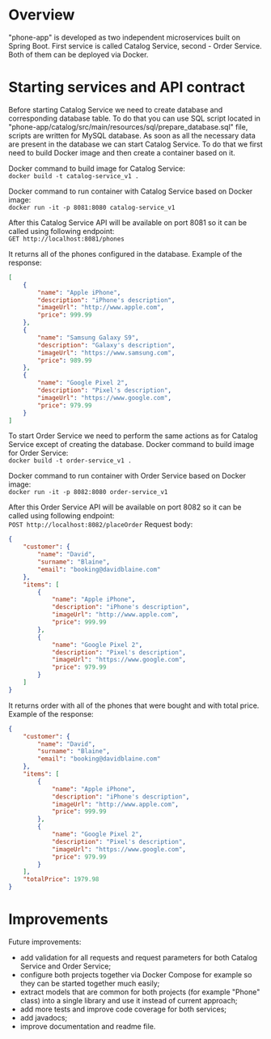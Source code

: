# Overview
"phone-app" is developed as two independent microservices built on Spring Boot. First service is called Catalog Service, second - Order Service. Both of them can be deployed via Docker.

# Starting services and API contract
Before starting Catalog Service we need to create database and corresponding database table. To do that you can use SQL script located in "phone-app/catalog/src/main/resources/sql/prepare_database.sql" file, scripts are written for MySQL database. As soon as all the necessary data are present in the database we can start Catalog Service. To do that we first need to build Docker image and then create a container based on it.

Docker command to build image for Catalog Service:  
`docker build -t catalog-service_v1 .`

Docker command to run container with Catalog Service based on Docker image:  
`docker run -it -p 8081:8080 catalog-service_v1`

After this Catalog Service API will be available on port 8081 so it can be called using following endpoint:  
`GET http://localhost:8081/phones`

It returns all of the phones configured in the database. Example of the response:
```json
[
    {
        "name": "Apple iPhone",
        "description": "iPhone's description",
        "imageUrl": "http://www.apple.com",
        "price": 999.99
    },
    {
        "name": "Samsung Galaxy S9",
        "description": "Galaxy's description",
        "imageUrl": "https://www.samsung.com",
        "price": 989.99
    },
    {
        "name": "Google Pixel 2",
        "description": "Pixel's description",
        "imageUrl": "https://www.google.com",
        "price": 979.99
    }
]
```

To start Order Service we need to perform the same actions as for Catalog Service except of creating the database. Docker command to build image for Order Service:  
`docker build -t order-service_v1 .`

Docker command to run container with Order Service based on Docker image:  
`docker run -it -p 8082:8080 order-service_v1`

After this Order Service API will be available on port 8082 so it can be called using following endpoint:  
`POST http://localhost:8082/placeOrder`
Request body:
```json
{
    "customer": {
        "name": "David",
        "surname": "Blaine",
        "email": "booking@davidblaine.com"
    },
    "items": [
        {
            "name": "Apple iPhone",
            "description": "iPhone's description",
            "imageUrl": "http://www.apple.com",
            "price": 999.99
        },
        {
            "name": "Google Pixel 2",
            "description": "Pixel's description",
            "imageUrl": "https://www.google.com",
            "price": 979.99
        }
    ]
}
```

It returns order with all of the phones that were bought and with total price. Example of the response:
```json
{
    "customer": {
        "name": "David",
        "surname": "Blaine",
        "email": "booking@davidblaine.com"
    },
    "items": [
        {
            "name": "Apple iPhone",
            "description": "iPhone's description",
            "imageUrl": "http://www.apple.com",
            "price": 999.99
        },
        {
            "name": "Google Pixel 2",
            "description": "Pixel's description",
            "imageUrl": "https://www.google.com",
            "price": 979.99
        }
    ],
    "totalPrice": 1979.98
}
```

# Improvements
Future improvements:
- add validation for all requests and request parameters for both Catalog Service and Order Service;
- configure both projects together via Docker Compose for example so they can be started together much easily;
- extract models that are common for both projects (for example "Phone" class) into a single library and use it instead of current approach;
- add more tests and improve code coverage for both services;
- add javadocs;
- improve documentation and readme file.